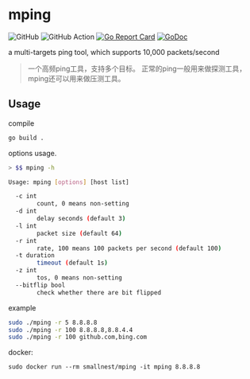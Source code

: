 # mping
![GitHub](https://img.shields.io/github/license/smallnest/mping) ![GitHub Action](https://github.com/smallnest/mping/actions/workflows/action.yaml/badge.svg) [![Go Report Card](https://goreportcard.com/badge/github.com/smallnest/mping)](https://goreportcard.com/report/github.com/smallnest/mping)  [![GoDoc](https://godoc.org/github.com/smallnest/mping?status.png)](http://godoc.org/github.com/smallnest/mping)  

a multi-targets ping tool, which supports 10,000 packets/second

> 一个高频ping工具，支持多个目标。
> 正常的ping一般用来做探测工具，mping还可以用来做压测工具。

## Usage

compile

```sh
go build .
```

options usage.

```sh
> $$ mping -h     

Usage: mping [options] [host list]

  -c int
        count, 0 means non-setting
  -d int
        delay seconds (default 3)
  -l int
        packet size (default 64)
  -r int
        rate, 100 means 100 packets per second (default 100)
  -t duration
        timeout (default 1s)
  -z int
        tos, 0 means non-setting
  --bitflip bool
        check whether there are bit flipped
```

example

```sh
sudo ./mping -r 5 8.8.8.8
sudo ./mping -r 100 8.8.8.8,8.8.4.4
sudo ./mping -r 100 github.com,bing.com
```

docker:
```
sudo docker run --rm smallnest/mping -it mping 8.8.8.8
```